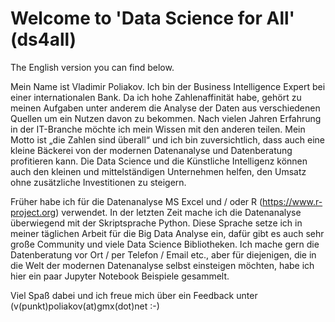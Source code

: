 # Welcome to 'Data Science for All' (ds4all)

The English version you can find below.

Mein Name ist Vladimir Poliakov. Ich bin der Business Intelligence Expert bei einer internationalen Bank. Da ich hohe Zahlenaffinität habe, gehört zu meinen Aufgaben unter anderem die Analyse der Daten aus verschiedenen Quellen um ein Nutzen davon zu bekommen. Nach vielen Jahren Erfahrung in der IT-Branche möchte ich mein Wissen mit den anderen teilen. Mein Motto ist „die Zahlen sind überall“ und ich bin zuversichtlich, dass auch eine kleine Bäckerei von der modernen Datenanalyse und Datenberatung profitieren kann. Die Data Science und die Künstliche Intelligenz können auch den kleinen und mittelständigen Unternehmen helfen, den Umsatz ohne zusätzliche Investitionen zu steigern.

Früher habe ich für die Datenanalyse MS Excel und / oder R (https://www.r-project.org) verwendet. In der letzten Zeit mache ich die Datenanalyse überwiegend mit der Skriptsprache Python. Diese Sprache setze ich in meiner täglichen Arbeit für die Big Data Analyse ein, dafür gibt es auch sehr große Community und viele Data Science Bibliotheken.
Ich mache gern die Datenberatung vor Ort / per Telefon / Email etc., aber für diejenigen, die in die Welt der modernen Datenanalyse selbst einsteigen möchten, habe ich hier ein paar Jupyter Notebook Beispiele gesammelt.

Viel Spaß dabei und ich freue mich über ein Feedback unter (v(punkt)poliakov(at)gmx(dot)net :-)
